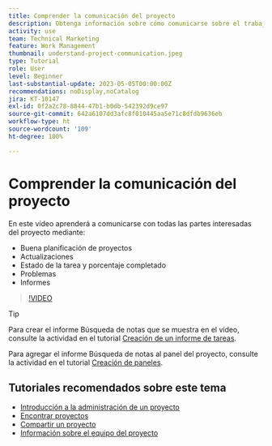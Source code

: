 ```yaml
---
title: Comprender la comunicación del proyecto
description: Obtenga información sobre cómo comunicarse sobre el trabajo del proyecto mediante una buena planificación del proyecto, actualizaciones, estado de la tarea, porcentaje completado, problemas e informes.
activity: use
team: Technical Marketing
feature: Work Management
thumbnail: understand-project-communication.jpeg
type: Tutorial
role: User
level: Beginner
last-substantial-update: 2023-05-05T00:00:00Z
recommendations: noDisplay,noCatalog
jira: KT-10147
exl-id: 0f2a2c78-8844-47b1-b0db-542392d9ce97
source-git-commit: 642a6107dd3afc8f010445aa5e71c8dfdb9636eb
workflow-type: ht
source-wordcount: '109'
ht-degree: 100%

---
```


# Comprender la comunicación del proyecto

En este vídeo aprenderá a comunicarse con todas las partes interesadas del proyecto mediante:

* Buena planificación de proyectos
* Actualizaciones
* Estado de la tarea y porcentaje completado
* Problemas
* Informes

>[!VIDEO](https://video.tv.adobe.com/v/3419150/?quality=12&learn=on)

>[!TIP]
>
>Para crear el informe Búsqueda de notas que se muestra en el vídeo, consulte la actividad en el tutorial [Creación de un informe de tareas](https://experienceleague.adobe.com/docs/workfront-learn/tutorials-workfront/reporting/basic-reporting/create-a-task-report.html?lang=es).
>
>Para agregar el informe Búsqueda de notas al panel del proyecto, consulte la actividad en el tutorial [Creación de paneles](https://experienceleague.adobe.com/docs/workfront-learn/tutorials-workfront/reporting/basic-reporting/create-dashboards.html?lang=es).

## Tutoriales recomendados sobre este tema

* [Introducción a la administración de un proyecto](/help/manage-work/projects/getting-started-manage-a-project.md)
* [Encontrar proyectos](/help/manage-work/projects/find-projects.md)
* [Compartir un proyecto](/help/manage-work/projects/share-a-project.md)
* [Información sobre el equipo del proyecto](/help/manage-work/projects/understand-the-project-team.md)

